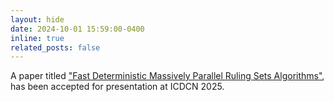 ```yaml
---
layout: hide
date: 2024-10-01 15:59:00-0400
inline: true
related_posts: false
---
```


A paper titled <a href="https://dl.acm.org/doi/10.1145/3700838.3700872">"Fast Deterministic Massively Parallel Ruling Sets Algorithms"</a>, has been accepted for presentation at ICDCN 2025.
